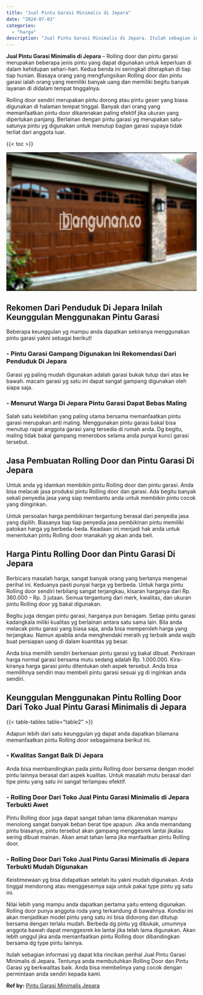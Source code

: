 ```yaml
---
title: "Jual Pintu Garasi Minimalis di Jepara"
date: "2024-07-03"
categories: 
  - "harga"
description: "Jual Pintu Garasi Minimalis di Jepara. Itulah sebagian informasi yg dapat kita rincikan perihal Jual Pintu Garasi Minimalis di Jepara. Tentunya anda membutuh..."
---
```


**Jual Pintu Garasi Minimalis di Jepara** – Rolling door dan pintu garasi merupakan beberapa jenis pintu yang dapat digunakan untuk keperluan di dalam kehidupan sehari-hari. Kedua benda ini seringkali diterapkan di tiap tiap hunian. Biasaya orang yang mengfungsikan Rolling door dan pintu garasi ialah orang yang memiliki banyak uang dan memiliki begitu banyak layanan di didalam tempat tinggalnya.

Rolling door sendiri merupakan pintu dorong atau pintu geser yang biasa digunakan di halaman tempat tinggal. Banyak dari orang yang memanfaatkan pintu door dikarenakan paling efektif jika ukuran yang diperlukan panjang. Berlainan dengan pintu garasi yg merupakan satu-satunya pintu yg digunakan untuk menutup bagian garasi supaya tidak terliat dari anggota luar.

{{< toc >}}

![Jual Pintu Garasi Minimalis di Jepara](/images/pintu-garasi-71.png)

## Rekomen Dari Penduduk Di Jepara Inilah Keunggulan Menggunakan Pintu Garasi

Beberapa keunggulan yg mampu anda dapatkan sekiranya menggunakan pintu garasi yakni sebagai berikut!

### \- Pintu Garasi Gampang Digunakan Ini Rekomendasi Dari Penduduk Di Jepara

Garasi yg paling mudah digunakan adalah garasi bukak tutup dari atas ke bawah. macam garasi yg satu ini dapat sangat gampang digunakan oleh siapa saja.

### \- Menurut Warga Di Jepara Pintu Garasi Dapat Bebas Maling

Salah satu kelebihan yang paling utama bersama memanfaatkan pintu garasi merupakan anti maling. Menggunakan pintu garasi bakal bisa menutup rapat anggota garasi yang tersedia di rumah anda. Dg begitu, maling tidak bakal gampang menerobos selama anda punyai kunci garasi tersebut.

## Jasa Pembuatan Rolling Door dan Pintu Garasi Di Jepara

Untuk anda yg idamkan membikin pintu Rolling door dan pintu garasi. Anda bisa melacak jasa produksi pintu Rolling door dan garasi. Ada begitu banyak sekali penyedia jasa yang siap membantu anda untuk membikin pintu cocok yang diinginkan.

Untuk persoalan harga pembikinan tergantung berasal dari penyedia jasa yang dipilih. Biasanya tiap tiap penyedia jasa pembikinan pintu memiliki patokan harga yg berbeda-beda. Keadaan ini menjadi hak anda untuk menentukan pintu Rolling door manakah yg akan anda beli.

## Harga Pintu Rolling Door dan Pintu Garasi Di Jepara

Berbicara masalah harga, sangat banyak orang yang bertanya mengenai perihal ini. Keduanya pasti punyai harga yg berbeda. Untuk harga pintu Rolling door sendiri terbilang sangat terjangkau, kisaran harganya dari Rp. 360.000 – Rp. 3 jutaan. Semua tergantung dari merk, kwalitas, dan ukuran pintu Rolling door yg bakal digunakan.

Begitu juga dengan pintu garasi, harganya pun beragam. Setiap pintu garasi kadangkala miliki kualitas yg berlainan antara satu sama lain. Bila anda melacak pintu garasi yang biasa saja, anda bisa memperoleh harga yang terjangkau. Namun apabila anda menghendaki meraih yg terbaik anda wajib buat persiapan uang di dalam kuantitas yg besar.

Anda bisa memilih sendiri berkenaan pintu garasi yg bakal dibuat. Perkiraan harga normal garasi bersama mutu sedang adalah Rp. 1.000.000. Kira-kiranya harga garasi pintu ditentukan oleh aspek tersebut. Anda bisa memilihnya sendiri mau membeli pintu garasi sesuai yg di inginkan anda sendiri.

## Keunggulan Menggunakan Pintu Rolling Door Dari Toko Jual Pintu Garasi Minimalis di Jepara

{{< table-tables table="table2" >}}

Adapun lebih dari satu keunggulan yg dapat anda dapatkan bilamana memanfaatkan pintu Rolling door sebagaimana berikut ini.

### \- Kwalitas Sangat Baik Di Jepara

Anda bisa membandingkan pada pintu Rolling door bersama dengan model pintu lainnya berasal dari aspek kualitas. Untuk masalah mutu berasal dari tipe pintu yang satu ini sangat terlampau efektif.

### \- Rolling Door Dari Toko Jual Pintu Garasi Minimalis di Jepara Terbukti Awet

Pintu Rolling door juga dapat sangat tahan lama dikarenakan mampu menolong sangat banyak beban berat tipe apapun. Jika anda memandang pintu biasanya, pintu tersebut akan gampang menggesrek lantai jikalau sering dibuat mainan. Akan amat tahan lama jika manfaatkan pintu Rolling door.

### \- Rolling Door Dari Toko Jual Pintu Garasi Minimalis di Jepara Terbukti Mudah Digunakan

Keistimewaan yg bisa didapatkan setelah itu yakni mudah digunakan. Anda tinggal mendorong atau menggesernya saja untuk pakai type pintu yg satu ini.

Nilai lebih yang mampu anda dapatkan pertama yaitu enteng digunakan. Rolling door punya anggota roda yang terkandung di bawahnya. Kondisi ini akan menjadikan model pintu yang satu ini bisa didorong dan ditutup bersama dengan terlalu mudah. Berbeda dg pintu yg dibukak, umumnya anggota bawah dapat menggesrek ke lantai jika telah lama digunakan. Akan lebih unggul jika anda memanfaatkan pintu Rolling door dibandingkan bersama dg type pintu lainnya.

Itulah sebagian informasi yg dapat kita rincikan perihal Jual Pintu Garasi Minimalis di Jepara. Tentunya anda membutuhkan Rolling Door dan Pintu Garasi yg berkwalitas baik. Anda bisa membelinya yang cocok dengan permintaan anda sendiri kepada kami.

**Ref by:** [Pintu Garasi Minimalis Jepara](https://id.wikipedia.org/wiki/Pintu)
